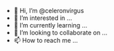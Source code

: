 - 👋 Hi, I’m @celeronvirgus
- 👀 I’m interested in ...
- 🌱 I’m currently learning ...
- 💞️ I’m looking to collaborate on ...
- 📫 How to reach me ...

<!---
celeronvirgus/celeronvirgus is a ✨ special ✨ repository because its `README.md` (this file) appears on your GitHub profile.
You can click the Preview link to take a look at your changes.
--->
